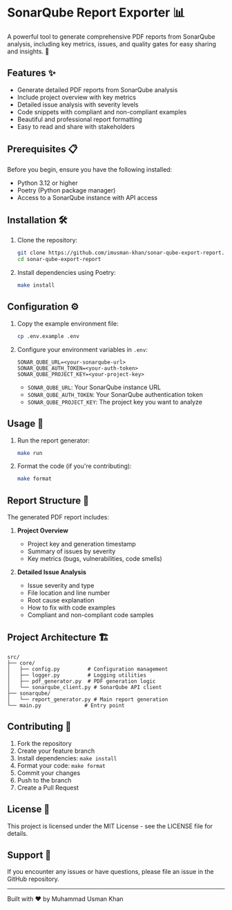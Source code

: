 # SonarQube Report Exporter 📊

A powerful tool to generate comprehensive PDF reports from SonarQube analysis, including key metrics, issues, and quality gates for easy sharing and insights. 🚀

## Features ✨

- Generate detailed PDF reports from SonarQube analysis
- Include project overview with key metrics
- Detailed issue analysis with severity levels
- Code snippets with compliant and non-compliant examples
- Beautiful and professional report formatting
- Easy to read and share with stakeholders

## Prerequisites 📋

Before you begin, ensure you have the following installed:

- Python 3.12 or higher
- Poetry (Python package manager)
- Access to a SonarQube instance with API access

## Installation 🛠️

1. Clone the repository:
   ```bash
   git clone https://github.com/imusman-khan/sonar-qube-export-report.git
   cd sonar-qube-export-report
   ```

2. Install dependencies using Poetry:
   ```bash
   make install
   ```

## Configuration ⚙️

1. Copy the example environment file:
   ```bash
   cp .env.example .env
   ```

2. Configure your environment variables in `.env`:
   ```
   SONAR_QUBE_URL=<your-sonarqube-url>
   SONAR_QUBE_AUTH_TOKEN=<your-auth-token>
   SONAR_QUBE_PROJECT_KEY=<your-project-key>
   ```

   - `SONAR_QUBE_URL`: Your SonarQube instance URL
   - `SONAR_QUBE_AUTH_TOKEN`: Your SonarQube authentication token
   - `SONAR_QUBE_PROJECT_KEY`: The project key you want to analyze

## Usage 🚀

1. Run the report generator:
   ```bash
   make run
   ```

2. Format the code (if you're contributing):
   ```bash
   make format
   ```

## Report Structure 📑

The generated PDF report includes:

1. **Project Overview**
   - Project key and generation timestamp
   - Summary of issues by severity
   - Key metrics (bugs, vulnerabilities, code smells)

2. **Detailed Issue Analysis**
   - Issue severity and type
   - File location and line number
   - Root cause explanation
   - How to fix with code examples
   - Compliant and non-compliant code samples

## Project Architecture 🏗️

```
src/
├── core/
│   ├── config.py         # Configuration management
│   ├── logger.py         # Logging utilities
│   ├── pdf_generator.py  # PDF generation logic
│   └── sonarqube_client.py # SonarQube API client
├── sonarqube/
│   └── report_generator.py # Main report generation
└── main.py              # Entry point
```

## Contributing 🤝

1. Fork the repository
2. Create your feature branch
3. Install dependencies: `make install`
4. Format your code: `make format`
5. Commit your changes
6. Push to the branch
7. Create a Pull Request

## License 📄

This project is licensed under the MIT License - see the LICENSE file for details.

## Support 💬

If you encounter any issues or have questions, please file an issue in the GitHub repository.

---

Built with ❤️ by Muhammad Usman Khan